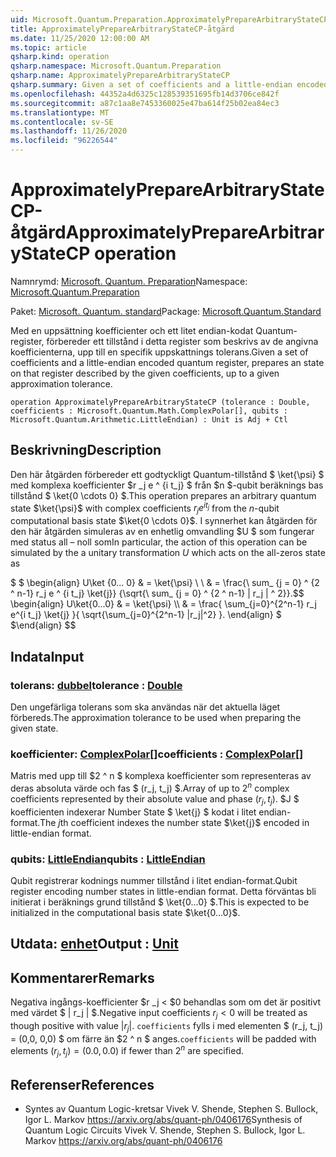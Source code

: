 ```yaml
---
uid: Microsoft.Quantum.Preparation.ApproximatelyPrepareArbitraryStateCP
title: ApproximatelyPrepareArbitraryStateCP-åtgärd
ms.date: 11/25/2020 12:00:00 AM
ms.topic: article
qsharp.kind: operation
qsharp.namespace: Microsoft.Quantum.Preparation
qsharp.name: ApproximatelyPrepareArbitraryStateCP
qsharp.summary: Given a set of coefficients and a little-endian encoded quantum register, prepares an state on that register described by the given coefficients, up to a given approximation tolerance.
ms.openlocfilehash: 44352a4d6325c128539351695fb14d3706ce842f
ms.sourcegitcommit: a87c1aa8e7453360025e47ba614f25b02ea84ec3
ms.translationtype: MT
ms.contentlocale: sv-SE
ms.lasthandoff: 11/26/2020
ms.locfileid: "96226544"
---
```

# <a name="approximatelypreparearbitrarystatecp-operation"></a><span data-ttu-id="5ba3e-102">ApproximatelyPrepareArbitraryStateCP-åtgärd</span><span class="sxs-lookup"><span data-stu-id="5ba3e-102">ApproximatelyPrepareArbitraryStateCP operation</span></span>

<span data-ttu-id="5ba3e-103">Namnrymd: [Microsoft. Quantum. Preparation](xref:Microsoft.Quantum.Preparation)</span><span class="sxs-lookup"><span data-stu-id="5ba3e-103">Namespace: [Microsoft.Quantum.Preparation](xref:Microsoft.Quantum.Preparation)</span></span>

<span data-ttu-id="5ba3e-104">Paket: [Microsoft. Quantum. standard](https://nuget.org/packages/Microsoft.Quantum.Standard)</span><span class="sxs-lookup"><span data-stu-id="5ba3e-104">Package: [Microsoft.Quantum.Standard](https://nuget.org/packages/Microsoft.Quantum.Standard)</span></span>


<span data-ttu-id="5ba3e-105">Med en uppsättning koefficienter och ett litet endian-kodat Quantum-register, förbereder ett tillstånd i detta register som beskrivs av de angivna koefficienterna, upp till en specifik uppskattnings tolerans.</span><span class="sxs-lookup"><span data-stu-id="5ba3e-105">Given a set of coefficients and a little-endian encoded quantum register, prepares an state on that register described by the given coefficients, up to a given approximation tolerance.</span></span>

```qsharp
operation ApproximatelyPrepareArbitraryStateCP (tolerance : Double, coefficients : Microsoft.Quantum.Math.ComplexPolar[], qubits : Microsoft.Quantum.Arithmetic.LittleEndian) : Unit is Adj + Ctl
```


## <a name="description"></a><span data-ttu-id="5ba3e-106">Beskrivning</span><span class="sxs-lookup"><span data-stu-id="5ba3e-106">Description</span></span>

<span data-ttu-id="5ba3e-107">Den här åtgärden förbereder ett godtyckligt Quantum-tillstånd $ \ket{\psi} $ med komplexa koefficienter $r _j e ^ {i t_j} $ från $n $-qubit beräknings bas tillstånd $ \ket{0 \cdots 0} $.</span><span class="sxs-lookup"><span data-stu-id="5ba3e-107">This operation prepares an arbitrary quantum state $\ket{\psi}$ with complex coefficients $r_j e^{i t_j}$ from the $n$-qubit computational basis state $\ket{0 \cdots 0}$.</span></span>
<span data-ttu-id="5ba3e-108">I synnerhet kan åtgärden för den här åtgärden simuleras av en enhetlig omvandling $U $ som fungerar med status all – noll som</span><span class="sxs-lookup"><span data-stu-id="5ba3e-108">In particular, the action of this operation can be simulated by the a unitary transformation $U$ which acts on the all-zeros state as</span></span>

<span data-ttu-id="5ba3e-109">$ $ \begin{align} U\ket {0... 0} & = \ket{\psi} \\ \\ & = \frac{\ sum_ {j = 0} ^ {2 ^ n-1} r_j e ^ {i t_j} \ket{j}} {\sqrt{\ sum_ {j = 0} ^ {2 ^ n-1} | r_j | ^ 2}}.</span><span class="sxs-lookup"><span data-stu-id="5ba3e-109">$$ \begin{align} U\ket{0...0} & = \ket{\psi} \\\\ & = \frac{ \sum_{j=0}^{2^n-1} r_j e^{i t_j} \ket{j} }{ \sqrt{\sum_{j=0}^{2^n-1} |r_j|^2} }.</span></span>
<span data-ttu-id="5ba3e-110">\end{align} $ $</span><span class="sxs-lookup"><span data-stu-id="5ba3e-110">\end{align} $$</span></span>

## <a name="input"></a><span data-ttu-id="5ba3e-111">Indata</span><span class="sxs-lookup"><span data-stu-id="5ba3e-111">Input</span></span>

### <a name="tolerance--double"></a><span data-ttu-id="5ba3e-112">tolerans: [dubbel](xref:microsoft.quantum.lang-ref.double)</span><span class="sxs-lookup"><span data-stu-id="5ba3e-112">tolerance : [Double](xref:microsoft.quantum.lang-ref.double)</span></span>

<span data-ttu-id="5ba3e-113">Den ungefärliga tolerans som ska användas när det aktuella läget förbereds.</span><span class="sxs-lookup"><span data-stu-id="5ba3e-113">The approximation tolerance to be used when preparing the given state.</span></span>


### <a name="coefficients--complexpolar"></a><span data-ttu-id="5ba3e-114">koefficienter: [ComplexPolar](xref:Microsoft.Quantum.Math.ComplexPolar)[]</span><span class="sxs-lookup"><span data-stu-id="5ba3e-114">coefficients : [ComplexPolar](xref:Microsoft.Quantum.Math.ComplexPolar)[]</span></span>

<span data-ttu-id="5ba3e-115">Matris med upp till $2 ^ n $ komplexa koefficienter som representeras av deras absoluta värde och fas $ (r_j, t_j) $.</span><span class="sxs-lookup"><span data-stu-id="5ba3e-115">Array of up to $2^n$ complex coefficients represented by their absolute value and phase $(r_j, t_j)$.</span></span> <span data-ttu-id="5ba3e-116">$J $ koefficienten indexerar Number State $ \ket{j} $ kodat i litet endian-format.</span><span class="sxs-lookup"><span data-stu-id="5ba3e-116">The $j$th coefficient indexes the number state $\ket{j}$ encoded in little-endian format.</span></span>


### <a name="qubits--littleendian"></a><span data-ttu-id="5ba3e-117">qubits: [LittleEndian](xref:Microsoft.Quantum.Arithmetic.LittleEndian)</span><span class="sxs-lookup"><span data-stu-id="5ba3e-117">qubits : [LittleEndian](xref:Microsoft.Quantum.Arithmetic.LittleEndian)</span></span>

<span data-ttu-id="5ba3e-118">Qubit registrerar kodnings nummer tillstånd i litet endian-format.</span><span class="sxs-lookup"><span data-stu-id="5ba3e-118">Qubit register encoding number states in little-endian format.</span></span> <span data-ttu-id="5ba3e-119">Detta förväntas bli initierat i beräknings grund tillstånd $ \ket{0...0} $.</span><span class="sxs-lookup"><span data-stu-id="5ba3e-119">This is expected to be initialized in the computational basis state $\ket{0...0}$.</span></span>



## <a name="output--unit"></a><span data-ttu-id="5ba3e-120">Utdata: [enhet](xref:microsoft.quantum.lang-ref.unit)</span><span class="sxs-lookup"><span data-stu-id="5ba3e-120">Output : [Unit](xref:microsoft.quantum.lang-ref.unit)</span></span>



## <a name="remarks"></a><span data-ttu-id="5ba3e-121">Kommentarer</span><span class="sxs-lookup"><span data-stu-id="5ba3e-121">Remarks</span></span>

<span data-ttu-id="5ba3e-122">Negativa ingångs-koefficienter $r _j < $0 behandlas som om det är positivt med värdet $ | r_j | $.</span><span class="sxs-lookup"><span data-stu-id="5ba3e-122">Negative input coefficients $r_j < 0$ will be treated as though positive with value $|r_j|$.</span></span> <span data-ttu-id="5ba3e-123">`coefficients` fylls i med elementen $ (r_j, t_j) = (0,0, 0,0) $ om färre än $2 ^ n $ anges.</span><span class="sxs-lookup"><span data-stu-id="5ba3e-123">`coefficients` will be padded with elements $(r_j, t_j) = (0.0, 0.0)$ if fewer than $2^n$ are specified.</span></span>

## <a name="references"></a><span data-ttu-id="5ba3e-124">Referenser</span><span class="sxs-lookup"><span data-stu-id="5ba3e-124">References</span></span>

- <span data-ttu-id="5ba3e-125">Syntes av Quantum Logic-kretsar Vivek V. Shende, Stephen S. Bullock, Igor L. Markov https://arxiv.org/abs/quant-ph/0406176</span><span class="sxs-lookup"><span data-stu-id="5ba3e-125">Synthesis of Quantum Logic Circuits Vivek V. Shende, Stephen S. Bullock, Igor L. Markov https://arxiv.org/abs/quant-ph/0406176</span></span>